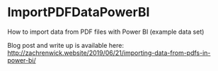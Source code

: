 # ImportPDFDataPowerBI
How to import data from PDF files with Power BI (example data set)

Blog post and write up is available here:
http://zachrenwick.website/2019/06/21/importing-data-from-pdfs-in-power-bi/
